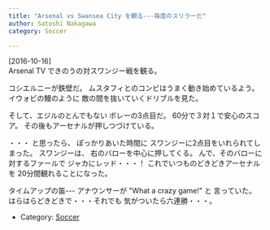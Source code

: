 ```yaml
---
title: "Arsenal vs Swansea City を観る---毎度のスリラーだ"
author: Satoshi Nakagawa
category: Soccer

---
```


[2016-10-16]  
Arsenal TV できのうの対スワンジー戦を観る。

 コシエルニーが鉄壁だ。
ムスタフィとのコンビはうまく動き始めているよう。
イウォビの鰻のように
敵の間を抜いていくドリブルを見た。

そして、エジルのとんでもない
ボレーの3点目だ。
60分で３対１で安心のスコア。
その後もアーセナルが押しつづけている。

<!--more-->

 ・・・
と思ったら、
ぽっかりあいた時間に
スワンジーに2点目をいれられてしまった。
スワンジーは、
右のバローを中心に押してくる。
んで、そのバローに対するファールで
ジャカにレッド・・・！
これでいつものどきどきアーセナルを
20分間観れることになった。

 タイムアップの笛---
アナウンサーが "What a crazy game!" と
言っていた。
はらはらどきどきで・・・それでも
気がついたら六連勝・・・。

- Category: [Soccer](categories.html#Soccer)

